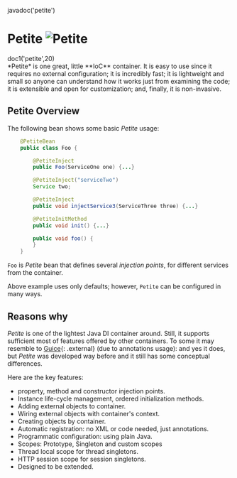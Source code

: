 <js>javadoc('petite')</js>

# Petite ![Petite](petite.png "Petite!")


<div class="doc1"><js>doc1('petite',20)</js></div>
*Petite* is one great, little **IoC** container. It is easy to use since it requires no
external configuration; it is incredibly fast; it is lightweight and small so
anyone can understand how it works just from examining the code; it is
extensible and open for customization; and, finally, it is non-invasive.

## Petite Overview

The following bean shows some basic *Petite* usage:

~~~~~ java
    @PetiteBean
    public class Foo {

    	@PetiteInject
    	public Foo(ServiceOne one) {...}

    	@PetiteInject("serviceTwo")
    	Service two;

    	@PetiteInject
    	public void injectService3(ServiceThree three) {...}

    	@PetiteInitMethod
    	public void init() {...}

    	public void foo() {
    	}
    }
~~~~~

`Foo` is *Petite* bean that defines several _injection points_,
for different services from the container.

Above example uses only defaults; however, `Petite` can be configured in
many ways.

## Reasons why

*Petite* is one of the lightest Java DI container around. Still, it
supports sufficient most of features offered by other containers. To
some it may resemble to [Guice][1]{: .external} (due to annotations
usage): and yes it does, but *Petite* was developed way before and it still
has some conceptual differences.

Here are the key features:

* property, method and constructor injection points.
* Instance life-cycle management, ordered initialization methods.
* Adding external objects to container.
* Wiring external objects with container's context.
* Creating objects by container.
* Automatic registration: no XML or code needed, just annotations.
* Programmatic configuration: using plain Java.
* Scopes: Prototype, Singleton and custom scopes
* Thread local scope for thread singletons.
* HTTP session scope for session singletons.
* Designed to be extended.


[1]: http://code.google.com/p/google-guice/
